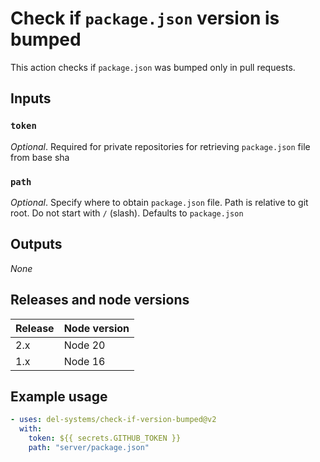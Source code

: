 # Check if `package.json` version is bumped

This action checks if `package.json` was bumped only in pull requests.

## Inputs

### `token`
_Optional_. Required for private repositories for retrieving `package.json` file from base sha

### `path`
_Optional_. Specify where to obtain `package.json` file. Path is relative to git root. Do not start with `/` (slash). Defaults to `package.json`

## Outputs
_None_

## Releases and node versions
Release|Node version
------|--------
2.x | Node 20
1.x | Node 16

## Example usage
```yaml
- uses: del-systems/check-if-version-bumped@v2
  with:
    token: ${{ secrets.GITHUB_TOKEN }}
    path: "server/package.json"
```
